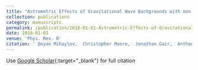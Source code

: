```yaml
---
title: "Astrometric Effects of Gravitational Wave Backgrounds with non-Einsteinian Polarizations"
collection: publications
category: manuscripts
permalink: /publication/2018-01-01-Astrometric-Effects-of-Gravitational-Wave-Backgrounds-with-non-Einsteinian-Polarizations
date: 2018-01-01
venue: 'Phys. Rev. D'
citation: ' Deyan Mihaylov,  Christopher Moore,  Jonathan Gair,  Anthony Lasenby,  Gerard Gilmore, &quot;Astrometric Effects of Gravitational Wave Backgrounds with non-Einsteinian Polarizations.&quot; Phys. Rev. D, 2018.'
---
```

Use [Google Scholar](https://scholar.google.com/scholar?q=Astrometric+Effects+of+Gravitational+Wave+Backgrounds+with+non+Einsteinian+Polarizations){:target="_blank"} for full citation